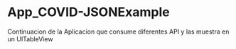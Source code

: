 # App_COVID-JSONExample
 Continuacion de la Aplicacion que consume diferentes API y las muestra en un UITableView
